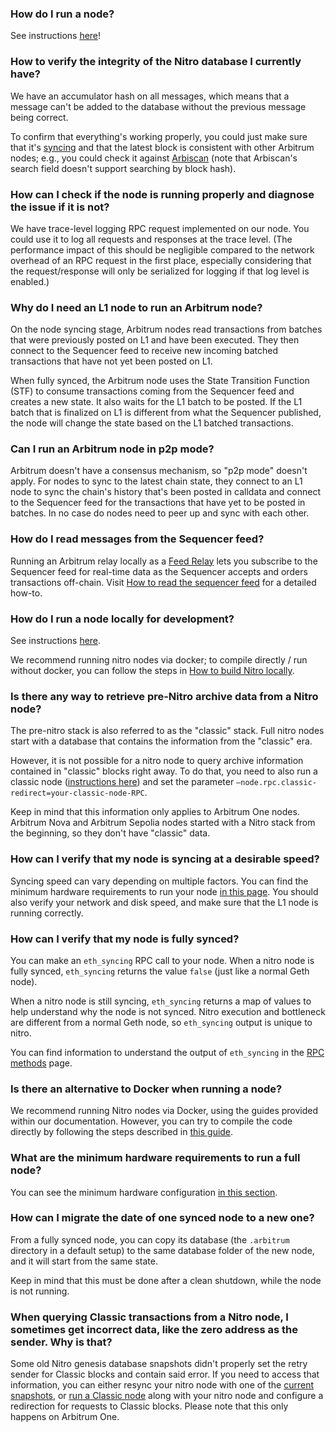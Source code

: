 ### How do I run a node?
<p>See instructions <a href="https://developer.arbitrum.io/node-running/how-tos/running-a-full-node">here</a>! </p>

<p></p>


### How  to verify the integrity of the Nitro database I currently have?
<p>We have an accumulator hash on all messages, which means that a message can't be added to the database without the previous message being correct. </p>

<p>To confirm that everything's working properly, you could just make sure that it's <a href="https://docs.arbitrum.io/node-running/faq#how-can-i-verify-that-my-node-is-fully-synced">syncing</a> and that the latest block is consistent with other Arbitrum nodes; e.g., you could check it against <a href="https://arbiscan.io/">Arbiscan</a> (note that Arbiscan's search field doesn't support searching by block hash).</p>

<p></p>


### How can I check if the node is running properly and diagnose the issue if it is not?
<p>We have trace-level logging RPC request implemented on our node. You could use it to log all requests and responses at the trace level. (The performance impact of this should be negligible compared to the network overhead of an RPC request in the first place, especially considering that the request/response will only be serialized for logging if that log level is enabled.)</p>

<p></p>


### Why do I need an L1 node to run an Arbitrum node?
<p>On the node syncing stage, Arbitrum nodes read transactions from batches that were previously posted on L1 and have been executed. They then connect to the Sequencer feed to receive new incoming batched transactions that have not yet been posted on L1.</p>

<p>When fully synced, the Arbitrum node uses the State Transition Function (STF) to consume transactions coming from the Sequencer feed and creates a new state. It also waits for the L1 batch to be posted. If the L1 batch that is finalized on L1 is different from what the Sequencer published, the node will change the state based on the L1 batched transactions.</p>

<p></p>


### Can I run an Arbitrum node in p2p mode?
<p>Arbitrum doesn't have a consensus mechanism, so "p2p mode" doesn't apply. For nodes to sync to the latest chain state, they connect to an L1 node to sync the chain's history that's been posted in calldata and connect to the Sequencer feed for the transactions that have yet to be posted in batches. In no case do nodes need to peer up and sync with each other.</p>


### How do I read messages from the Sequencer feed?
<p>Running an Arbitrum relay locally as a <a href="https://docs.arbitrum.io/node-running/how-tos/running-a-feed-relay">Feed Relay</a> lets you subscribe to the Sequencer feed for real-time data as the Sequencer accepts and orders transactions off-chain. Visit <a href="https://docs.arbitrum.io/node-running/how-tos/read-sequencer-feed">How to read the sequencer feed</a> for a detailed how-to.</p>

<p></p>


### How do I run a node locally for development?
<p>See instructions <a href="https://developer.arbitrum.io/node-running/how-tos/local-dev-node">here</a>.</p>

<p>We recommend running nitro nodes via docker; to compile directly / run without docker, you can follow the steps in <a href="https://docs.arbitrum.io/node-running/how-tos/build-nitro-locally">How to build Nitro locally</a>.</p>

<p></p>

<p></p>

<p></p>


### Is there any way to retrieve pre-Nitro archive data from a Nitro node?
<p>The pre-nitro stack is also referred to as the "classic" stack. Full nitro nodes start with a database that contains the information from the "classic" era. </p>

<p>However, it is not possible for a nitro node to query archive information contained in "classic" blocks right away. To do that, you need to also run a classic node (<a href="https://developer.arbitrum.io/node-running/how-tos/running-a-classic-node">instructions here</a>) and set the parameter <code>—node.rpc.classic-redirect=your-classic-node-RPC</code>.</p>

<p>Keep in mind that this information only applies to Arbitrum One nodes. Arbitrum Nova and Arbitrum Sepolia nodes started with a Nitro stack from the beginning, so they don't have "classic" data.</p>

<p></p>


### How can I verify that my node is syncing at a desirable speed?
<p>Syncing speed can vary depending on multiple factors. You can find the minimum hardware requirements to run your node <a href="https://developer.arbitrum.io/node-running/how-tos/running-a-full-node#minimum-hardware-configuration">in this page</a>. You should also verify your network and disk speed, and make sure that the L1 node is running correctly.</p>

<p></p>


### How can I verify that my node is fully synced?
<p>You can make an <code>eth_syncing</code> RPC call to your node. When a nitro node is fully synced, <code>eth_syncing</code> returns the value <code>false</code> (just like a normal Geth node).</p>

<p>When a nitro node is still syncing, <code>eth_syncing</code> returns a map of values to help understand why the node is not synced. Nitro execution and bottleneck are different from a normal Geth node, so <code>eth_syncing</code> output is unique to nitro.</p>

<p>You can find information to understand the output of <code>eth_syncing</code> in the <a href="https://docs.arbitrum.io/for-devs/concepts/differences-between-arbitrum-ethereum/rpc-methods#eth_syncing">RPC methods</a> page.</p>

<p></p>


### Is there an alternative to Docker when running a node?
<p>We recommend running Nitro nodes via Docker, using the guides provided within our documentation. However, you can try to compile the code directly by following the steps described in <a href="https://developer.arbitrum.io/node-running/how-tos/build-nitro-locally">this guide</a>. </p>

<p></p>


### What are the minimum hardware requirements to run a full node?
<p>You can see the minimum hardware configuration <a href="https://developer.arbitrum.io/node-running/how-tos/running-a-full-node#minimum-hardware-configuration">in this section</a>.</p>

<p></p>


### How can I migrate the date of one synced node to a new one?
<p>From a fully synced node, you can copy its database (the <code>.arbitrum</code> directory in a default setup) to the same database folder of the new node, and it will start from the same state.</p>

<p>Keep in mind that this must be done after a clean shutdown, while the node is not running.</p>

<p></p>


### When querying Classic transactions from a Nitro node, I sometimes get incorrect data, like the zero address as the sender. Why is that?
<p>Some old Nitro genesis database snapshots didn't properly set the retry sender for Classic blocks and contain said error. If you need to access that information, you can either resync your nitro node with one of the <a href="https://snapshot.arbitrum.foundation/index.html">current snapshots</a>, or <a href="https://docs.arbitrum.io/node-running/how-tos/running-a-classic-node">run a Classic node</a> along with your nitro node and configure a redirection for requests to Classic blocks. Please note that this only happens on Arbitrum One.</p>

<p></p>

